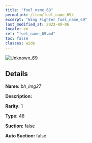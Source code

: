 ```yaml
---
title: "fuel_name_69"
permalink: /item/fuel_name_69/
excerpt: "Wing Fighter fuel_name_69"
last_modified_at: 2023-09-06
locale: en
ref: "fuel_name_69.md"
toc: false
classes: wide
---
```



 ![Unknown_69](/images/item/bh_img27_p.png)



## Details

 **Name:** *bh_img27* 

 **Description:** 

 **Rarity:** 1 

 **Type:** 48 

 **Suction:** false 

 **Auto Suction:** false 


